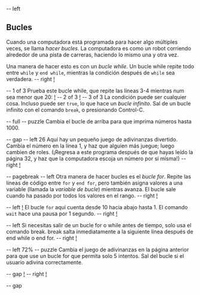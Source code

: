 -- left

## Bucles
Cuando una computadora está programada para hacer algo múltiples veces, se llama _hacer bucles_. La computadora es como un robot corriendo alrededor de una pista de carreras, haciendo lo mismo una y otra vez.

Una manera de hacer esto es con un _bucle while_. Un bucle while repite todo entre `while` y `end while`, mientras la condición después de `while` sea verdadera.
-- right
[!](p18-racetrack.png)

-- 1 of 3
Prueba este bucle while, que repite las líneas 3-4 mientras num sea menor que 20:
[!](p18-loopCode.png)
-- 2 of 3
[!](p18-loop.png)
-- 3 of 3
La condición puede ser cualquier cosa. Incluso puede ser `true`, lo que hace un _bucle infinito_.
Sal de un bucle infinito con el comando `break`, o presionando Control-C.

-- full
-- puzzle
Cambia el bucle de arriba para que imprima números hasta 1000.

-- gap
-- left 26
Aquí hay un pequeño juego de adivinanzas divertido. Cambia el número en la línea 1, y haz que alguien más juegue; luego cambien de roles. (¡Regresa a este programa después de que hayas leído la página 32, y haz que la computadora escoja un número por sí misma!)
-- right
[!](p18-listing1.png)

-- pagebreak
-- left
Otra manera de hacer bucles es el _bucle for_. Repite las líneas de código entre `for` y `end for`, pero también asigna valores a una variable (llamada la _variable de bucle_) mientras avanza. El bucle sale cuando ha pasado por todos los valores en el rango.
-- right
[!](p18-forSyntax.png)

-- left
[!](p18-forLoopCode.png)
El bucle `for` aquí cuenta desde 10 hacia abajo hasta 1. El comando `wait` hace una pausa por 1 segundo.
-- right
[!](p18-forLoopScreen.png)

-- left
Si necesitas salir de un bucle for o while antes de tiempo, solo usa el comando break. break salta inmediatamente a la siguiente línea después de end while o end for.
-- right
[!](p18-breakCode.png)

-- left 72%
-- puzzle
Cambia el juego de adivinanzas en la página anterior para que use un bucle for que permita solo 5 intentos. Sal del bucle si el usuario adivina correctamente.

-- gap
[!](p18-listing2.png)
-- right
[!](p18-rocket.png)

-- gap